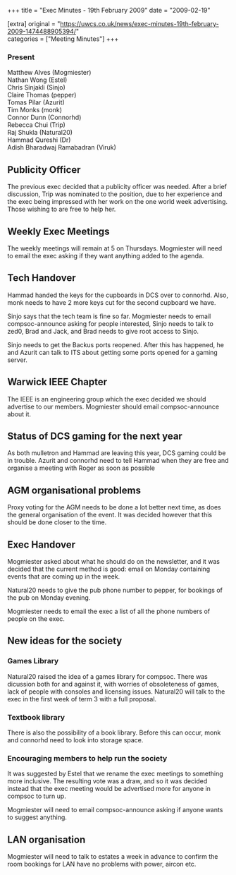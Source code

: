 +++
title = "Exec Minutes - 19th February 2009"
date = "2009-02-19"

[extra]
original = "https://uwcs.co.uk/news/exec-minutes-19th-february-2009-1474488905394/"    
categories = ["Meeting Minutes"]
+++

### Present

Matthew Alves (Mogmiester)  
Nathan Wong (Estel)  
Chris Sinjakli (Sinjo)  
Claire Thomas (pepper)  
Tomas Pilar (Azurit)  
Tim Monks (monk)  
Connor Dunn (Connorhd)  
Rebecca Chui (Trip)  
Raj Shukla (Natural20)  
Hammad Qureshi (Dr)  
Adish Bharadwaj Ramabadran (Viruk)

## Publicity Officer

The previous exec decided that a publicity officer was needed. After a brief discussion, Trip was nominated to the position, due to her experience and the exec being impressed with her work on the one world week advertising. Those wishing to are free to help her.

## Weekly Exec Meetings

The weekly meetings will remain at 5 on Thursdays. Mogmiester will need to email the exec asking if they want anything added to the agenda.

## Tech Handover

Hammad handed the keys for the cupboards in DCS over to connorhd. Also, monk needs to have 2 more keys cut for the second cupboard we have.

Sinjo says that the tech team is fine so far. Mogmiester needs to email compsoc-announce asking for people interested, Sinjo needs to talk to zed0, Brad and Jack, and Brad needs to give root access to Sinjo.

Sinjo needs to get the Backus ports reopened. After this has happened, he and Azurit can talk to ITS about getting some ports opened for a gaming server.

## Warwick IEEE Chapter

The IEEE is an engineering group which the exec decided we should advertise to our members. Mogmiester should email compsoc-announce about it.

## Status of DCS gaming for the next year

As both mulletron and Hammad are leaving this year, DCS gaming could be in trouble. Azurit and connorhd need to tell Hammad when they are free and organise a meeting with Roger as soon as possible

## AGM organisational problems

Proxy voting for the AGM needs to be done a lot better next time, as does the general organisation of the event. It was decided however that this should be done closer to the time.

## Exec Handover

Mogmiester asked about what he should do on the newsletter, and it was decided that the current method is good: email on Monday containing events that are coming up in the week.

Natural20 needs to give the pub phone number to pepper, for bookings of the pub on Monday evening.

Mogmiester needs to email the exec a list of all the phone numbers of people on the exec.

## New ideas for the society

### Games Library

Natural20 raised the idea of a games library for compsoc. There was dicussion both for and against it, with worries of obsoleteness of games, lack of people with consoles and licensing issues. Natural20 will talk to the exec in the first week of term 3 with a full proposal.

### Textbook library

There is also the possibility of a book library. Before this can occur, monk and connorhd need to look into storage space.

### Encouraging members to help run the society

It was suggested by Estel that we rename the exec meetings to something more inclusive. The resulting vote was a draw, and so it was decided instead that the exec meeting would be advertised more for anyone in compsoc to turn up.

Mogmiester will need to email compsoc-announce asking if anyone wants to suggest anything.

## LAN organisation

Mogmiester will need to talk to estates a week in advance to confirm the room bookings for LAN have no problems with power, aircon etc.
